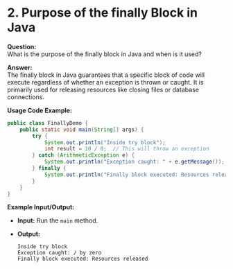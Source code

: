 
# 2. Purpose of the finally Block in Java

**Question:**  
What is the purpose of the finally block in Java and when is it used?

**Answer:**  
The finally block in Java guarantees that a specific block of code will execute regardless of whether an exception is thrown or caught. It is primarily used for releasing resources like closing files or database connections.

**Usage Code Example:**
```java
public class FinallyDemo {
    public static void main(String[] args) {
        try {
            System.out.println("Inside try block");
            int result = 10 / 0;  // This will throw an exception
        } catch (ArithmeticException e) {
            System.out.println("Exception caught: " + e.getMessage());
        } finally {
            System.out.println("Finally block executed: Resources released");
        }
    }
}
````

**Example Input/Output:**

- **Input:** Run the `main` method.
- **Output:**
    
    ```
    Inside try block
    Exception caught: / by zero
    Finally block executed: Resources released
    ```